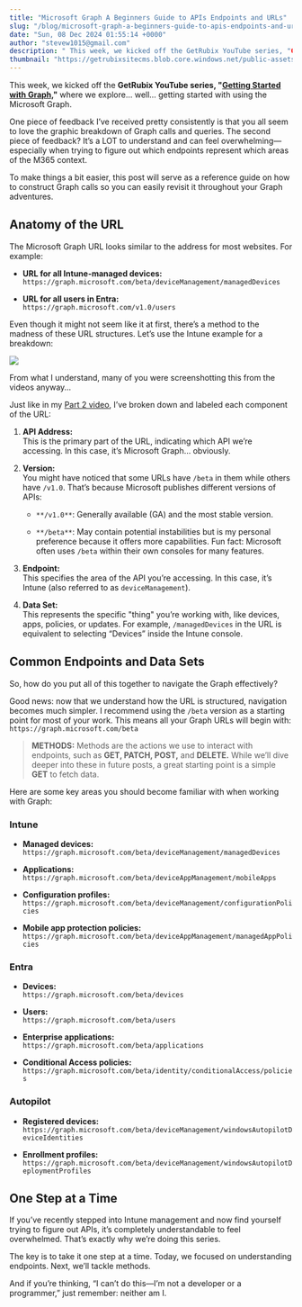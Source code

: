 ```yaml
---
title: "Microsoft Graph A Beginners Guide to APIs Endpoints and URLs"
slug: "/blog/microsoft-graph-a-beginners-guide-to-apis-endpoints-and-urls"
date: "Sun, 08 Dec 2024 01:55:14 +0000"
author: "stevew1015@gmail.com"
description: " This week, we kicked off the GetRubix YouTube series, "Getting Started with Graph," where we explore… well… getting started with using the Microsoft Graph.One piece of feedback I’ve received pretty consistently is that you all seem to love the graphic breakdown of Graph calls and queries. The second"
thumbnail: "https://getrubixsitecms.blob.core.windows.net/public-assets/content/v1/logo512.png"
---
```


This week, we kicked off the **GetRubix YouTube series, "**[**Getting Started with Graph,**](https://www.youtube.com/playlist?list=PLKROqDcmQsFls8cPHk3HFz2mUURHx46_O)**"** where we explore… well… getting started with using the Microsoft Graph.

One piece of feedback I’ve received pretty consistently is that you all seem to love the graphic breakdown of Graph calls and queries. The second piece of feedback? It’s a LOT to understand and can feel overwhelming—especially when trying to figure out which endpoints represent which areas of the M365 context.

To make things a bit easier, this post will serve as a reference guide on how to construct Graph calls so you can easily revisit it throughout your Graph adventures.

Anatomy of the URL
------------------

The Microsoft Graph URL looks similar to the address for most websites. For example:

-   **URL for all Intune-managed devices:**  
    `https://graph.microsoft.com/beta/deviceManagement/managedDevices`
    
-   **URL for all users in Entra:**  
    `https://graph.microsoft.com/v1.0/users`
    

Even though it might not seem like it at first, there’s a method to the madness of these URL structures. Let’s use the Intune example for a breakdown:

![](https://getrubixsitecms.blob.core.windows.net/public-assets/content/v1/5dd365a31aa1fd743bc30b8e/e29597be-45da-45d8-8292-9279dd0b8cd8/Graph+Queries.png)

From what I understand, many of you were screenshotting this from the videos anyway…

Just like in my [Part 2 video](https://youtu.be/X7IsmFldVAU), I’ve broken down and labeled each component of the URL:

1.  **API Address:**  
    This is the primary part of the URL, indicating which API we’re accessing. In this case, it’s Microsoft Graph… obviously.
    
2.  **Version:**  
    You might have noticed that some URLs have `/beta` in them while others have `/v1.0`. That’s because Microsoft publishes different versions of APIs:
    
    -   `**/v1.0**`: Generally available (GA) and the most stable version.
        
    -   `**/beta**`: May contain potential instabilities but is my personal preference because it offers more capabilities. Fun fact: Microsoft often uses `/beta` within their own consoles for many features.
        
3.  **Endpoint:**  
    This specifies the area of the API you’re accessing. In this case, it’s Intune (also referred to as `deviceManagement`).
    
4.  **Data Set:**  
    This represents the specific "thing" you’re working with, like devices, apps, policies, or updates. For example, `/managedDevices` in the URL is equivalent to selecting “Devices” inside the Intune console.
    

Common Endpoints and Data Sets
------------------------------

So, how do you put all of this together to navigate the Graph effectively?

Good news: now that we understand how the URL is structured, navigation becomes much simpler. I recommend using the `/beta` version as a starting point for most of your work. This means all your Graph URLs will begin with:  
`https://graph.microsoft.com/beta`

> **METHODS:** Methods are the actions we use to interact with endpoints, such as **GET, PATCH, POST,** and **DELETE.** While we’ll dive deeper into these in future posts, a great starting point is a simple **GET** to fetch data.

Here are some key areas you should become familiar with when working with Graph:

### **Intune**

-   **Managed devices:**  
    `https://graph.microsoft.com/beta/deviceManagement/managedDevices`
    
-   **Applications:**  
    `https://graph.microsoft.com/beta/deviceAppManagement/mobileApps`
    
-   **Configuration profiles:**  
    `https://graph.microsoft.com/beta/deviceManagement/configurationPolicies`
    
-   **Mobile app protection policies:**  
    `https://graph.microsoft.com/beta/deviceAppManagement/managedAppPolicies`
    

### **Entra**

-   **Devices:**  
    `https://graph.microsoft.com/beta/devices`
    
-   **Users:**  
    `https://graph.microsoft.com/beta/users`
    
-   **Enterprise applications:**  
    `https://graph.microsoft.com/beta/applications`
    
-   **Conditional Access policies:**  
    `https://graph.microsoft.com/beta/identity/conditionalAccess/policies`
    

### **Autopilot**

-   **Registered devices:**  
    `https://graph.microsoft.com/beta/deviceManagement/windowsAutopilotDeviceIdentities`
    
-   **Enrollment profiles:**  
    `https://graph.microsoft.com/beta/deviceManagement/windowsAutopilotDeploymentProfiles`
    

One Step at a Time
------------------

If you’ve recently stepped into Intune management and now find yourself trying to figure out APIs, it’s completely understandable to feel overwhelmed. That’s exactly why we’re doing this series.

The key is to take it one step at a time. Today, we focused on understanding endpoints. Next, we’ll tackle methods.

And if you’re thinking, “I can’t do this—I’m not a developer or a programmer,” just remember: neither am I.
